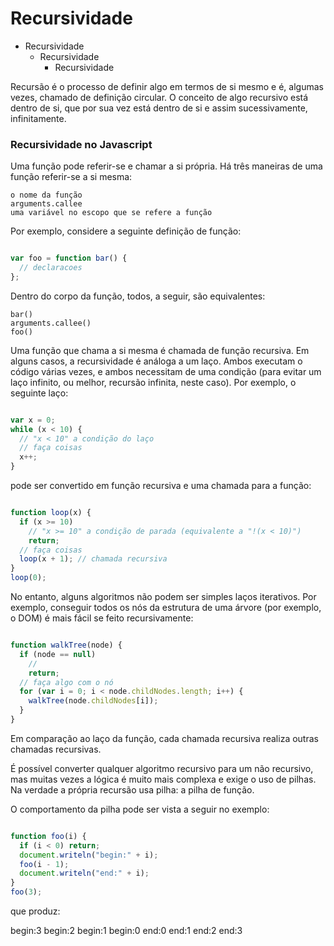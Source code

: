 # Recursividade

- Recursividade
  - Recursividade
    - Recursividade

Recursão é o processo de definir algo em termos de si mesmo e é, algumas vezes, chamado de definição circular.
O conceito de algo recursivo está dentro de si, que por sua vez está dentro de si e assim sucessivamente, infinitamente.



### Recursividade no Javascript

Uma função pode referir-se e chamar a si própria. Há três maneiras de uma função referir-se a si mesma:

    o nome da função
    arguments.callee
    uma variável no escopo que se refere a função

Por exemplo, considere a seguinte definição de função:

```js

var foo = function bar() {
  // declaracoes
};
```

Dentro do corpo da função, todos, a seguir, são equivalentes:

    bar()
    arguments.callee()
    foo()

Uma função que chama a si mesma é chamada de função recursiva. Em alguns casos, a recursividade é análoga a um laço. Ambos executam o código várias vezes, e ambos necessitam de uma condição (para evitar um laço infinito, ou melhor, recursão infinita, neste caso). Por exemplo, o seguinte laço:

```js

var x = 0;
while (x < 10) {
  // "x < 10" a condição do laço
  // faça coisas
  x++;
}
```
pode ser convertido em função recursiva e uma chamada para a função:
```js

function loop(x) {
  if (x >= 10)
    // "x >= 10" a condição de parada (equivalente a "!(x < 10)")
    return;
  // faça coisas
  loop(x + 1); // chamada recursiva
}
loop(0);
```
No entanto, alguns algoritmos não podem ser simples laços iterativos. Por exemplo, conseguir todos os nós da estrutura de uma árvore (por exemplo, o DOM) é mais fácil se feito recursivamente:
```js

function walkTree(node) {
  if (node == null)
    //
    return;
  // faça algo com o nó
  for (var i = 0; i < node.childNodes.length; i++) {
    walkTree(node.childNodes[i]);
  }
}
```
Em comparação ao laço da função, cada chamada recursiva realiza outras chamadas recursivas.

É possível converter qualquer algoritmo recursivo para um não recursivo, mas muitas vezes a lógica é muito mais complexa e exige o uso de pilhas. Na verdade a própria recursão usa pilha: a pilha de função.

O comportamento da pilha pode ser vista a seguir no exemplo:
```js

function foo(i) {
  if (i < 0) return;
  document.writeln("begin:" + i);
  foo(i - 1);
  document.writeln("end:" + i);
}
foo(3);
```
que produz:

begin:3
begin:2
begin:1
begin:0
end:0
end:1
end:2
end:3